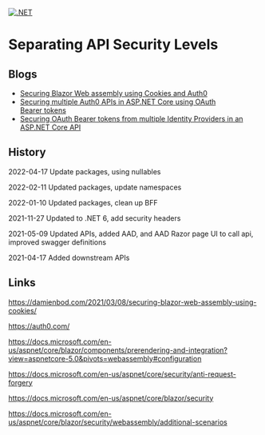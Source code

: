 [![.NET](https://github.com/damienbod/SeparatingApisPerSecurityLevel/actions/workflows/dotnet.yml/badge.svg)](https://github.com/damienbod/SeparatingApisPerSecurityLevel/actions/workflows/dotnet.yml)

# Separating API Security Levels

## Blogs

- [Securing Blazor Web assembly using Cookies and Auth0](https://damienbod.com/2021/04/12/securing-blazor-web-assembly-using-cookies-and-auth0/)
- [Securing multiple Auth0 APIs in ASP.NET Core using OAuth Bearer tokens](https://damienbod.com/2021/04/19/securing-multiple-auth0-apis-in-asp-net-core-using-oauth-bearer-tokens/)
- [Securing OAuth Bearer tokens from multiple Identity Providers in an ASP.NET Core API](https://damienbod.com/2021/05/17/securing-multiple-identity-provider-oauth-bearer-tokens-in-an-asp-net-core-api/)

## History

2022-04-17 Update packages, using nullables

2022-02-11 Updated packages, update namespaces

2022-01-10 Updated packages, clean up BFF

2021-11-27 Updated to .NET 6, add security headers

2021-05-09 Updated APIs, added AAD, and AAD Razor page UI to call api, improved swagger definitions

2021-04-17 Added downstream APIs

## Links

https://damienbod.com/2021/03/08/securing-blazor-web-assembly-using-cookies/

https://auth0.com/

https://docs.microsoft.com/en-us/aspnet/core/blazor/components/prerendering-and-integration?view=aspnetcore-5.0&pivots=webassembly#configuration

https://docs.microsoft.com/en-us/aspnet/core/security/anti-request-forgery

https://docs.microsoft.com/en-us/aspnet/core/blazor/security

https://docs.microsoft.com/en-us/aspnet/core/blazor/security/webassembly/additional-scenarios

